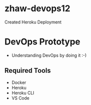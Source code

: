 # zhaw-devops12

Created Heroku Deployment

# DevOps Prototype
* Understanding DevOps by doing it :-)

## Required Tools
* Docker
* Heroku
* Heroku CLI
* VS Code


